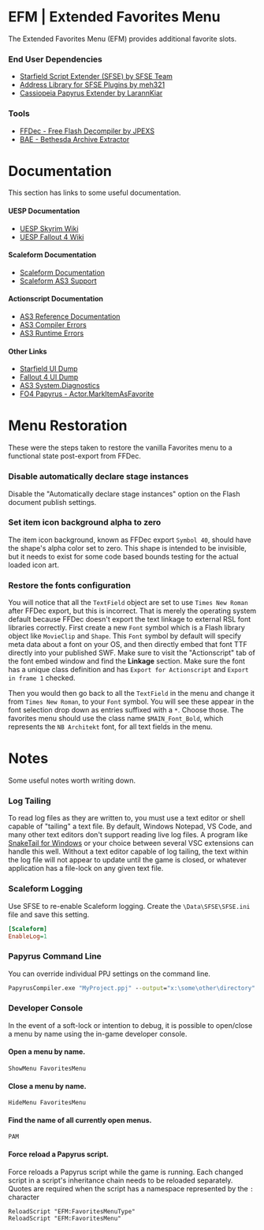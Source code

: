 # EFM | Extended Favorites Menu
The Extended Favorites Menu (EFM) provides additional favorite slots.


### End User Dependencies
- [Starfield Script Extender (SFSE) by SFSE Team](https://www.nexusmods.com/starfield/mods/106)
- [Address Library for SFSE Plugins by meh321](https://www.nexusmods.com/starfield/mods/3256)
- [Cassiopeia Papyrus Extender by LarannKiar](https://www.nexusmods.com/starfield/mods/10896)


### Tools
- [FFDec - Free Flash Decompiler by JPEXS](https://github.com/jindrapetrik/jpexs-decompiler/releases)
- [BAE - Bethesda Archive Extractor](https://www.nexusmods.com/starfield/mods/165)


# Documentation
This section has links to some useful documentation.

#### UESP Documentation
- [UESP Skyrim Wiki](https://ck.uesp.net/wiki/Main_Page)
- [UESP Fallout 4 Wiki](https://falloutck.uesp.net/wiki/Main_Page)

#### Scaleform Documentation
- [Scaleform Documentation](https://help.autodesk.com/view/SCLFRM/ENU/)
- [Scaleform AS3 Support](https://help.autodesk.com/view/SCLFRM/ENU/?guid=__scaleform_help_flash_support_as3_class_html)

#### Actionscript Documentation
- [AS3 Reference Documentation](https://help.adobe.com/en_US/FlashPlatform/reference/actionscript/3/index.html)
- [AS3 Compiler Errors](https://help.adobe.com/en_US/FlashPlatform/reference/actionscript/3/compilerErrors.html)
- [AS3 Runtime Errors](https://help.adobe.com/en_US/FlashPlatform/reference/actionscript/3/runtimeErrors.html)

#### Other Links
- [Starfield UI Dump](https://github.com/Starfield-Creators/Interface/)
- [Fallout 4 UI Dump](https://github.com/F4CF/Interface)
- [AS3 System.Diagnostics](https://github.com/F4CF/Creation-Framework/tree/master/System/Interface/Source/System/System/Diagnostics)
- [FO4 Papyrus - Actor.MarkItemAsFavorite](https://falloutck.uesp.net/wiki/MarkItemAsFavorite_-_Actor)


# Menu Restoration
These were the steps taken to restore the vanilla Favorites menu to a functional state post-export from FFDec.

### Disable automatically declare stage instances
Disable the "Automatically declare stage instances" option on the Flash document publish settings.

### Set item icon background alpha to zero
The item icon background, known as FFDec export `Symbol 40`, should have the shape's alpha color set to zero.
This shape is intended to be invisible, but it needs to exist for some code based bounds testing for the actual loaded icon art.

### Restore the fonts configuration
You will notice that all the `TextField` object are set to use `Times New Roman` after FFDec export, but this is incorrect.
That is merely the operating system default because FFDec doesn't export the text linkage to external RSL font libraries correctly.
First create a new `Font` symbol which is a Flash library object like `MovieClip` and `Shape`.
This `Font` symbol by default will specify meta data about a font on your OS, and then directly embed that font TTF directly into your published SWF.
Make sure to visit the "Actionscript" tab of the font embed window and find the **Linkage** section.
Make sure the font has a unique class definition and has `Export for Actionscript` and `Export in frame 1` checked.

Then you would then go back to all the `TextField` in the menu and change it from `Times New Roman`, to your `Font` symbol.
You will see these appear in the font selection drop down as entries suffixed with a `*`. Choose those.
The favorites menu should use the class name `$MAIN_Font_Bold`, which represents the `NB Architekt` font, for all text fields in the menu.


# Notes
Some useful notes worth writing down.


### Log Tailing
To read log files as they are written to, you must use a text editor or shell capable of "tailing" a text file.
By default, Windows Notepad, VS Code, and many other text editors don't support reading live log files.
A program like [SnakeTail for Windows](https://github.com/snakefoot/snaketail-net/releases) or your choice between several VSC extensions can handle this well. Without a text editor capable of log tailing, the text within the log file will not appear to update until the game is closed, or whatever application has a file-lock on any given text file.


### Scaleform Logging
Use SFSE to re-enable Scaleform logging.
Create the `\Data\SFSE\SFSE.ini` file and save this setting.
```ini
[Scaleform]
EnableLog=1
```

### Papyrus Command Line
You can override individual PPJ settings on the command line.
```bat
PapyrusCompiler.exe "MyProject.ppj" --output="x:\some\other\directory"
```

### Developer Console
In the event of a soft-lock or intention to debug, it is possible to open/close a menu by name using the in-game developer console.

#### Open a menu by name.
```
ShowMenu FavoritesMenu
```

#### Close a menu by name.
```
HideMenu FavoritesMenu
```

#### Find the name of all currently open menus.
```
PAM
```

#### Force reload a Papyrus script.
Force reloads a Papyrus script while the game is running.
Each changed script in a script's inheritance chain needs to be reloaded separately.
Quotes are required when the script has a namespace represented by the `:` character
```
ReloadScript "EFM:FavoritesMenuType"
ReloadScript "EFM:FavoritesMenu"
```
